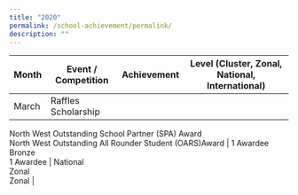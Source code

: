 ```yaml
---
title: "2020"
permalink: /school-achievement/permalink/
description: ""
---
```

| Month | Event / Competition | Achievement | Level (Cluster, Zonal, National, International) |
| --- | --- | --- | --- |
| March | Raffles Scholarship  
North West Outstanding School Partner (SPA) Award  
North West Outstanding All Rounder Student (OARS)Award | 1 Awardee  
Bronze  
1 Awardee | National  
Zonal  
Zonal |